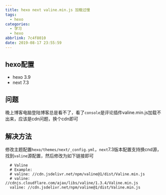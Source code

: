 ```yaml
---
title: hexo next valine.min.js 加载过慢
tags:
  - hexo
categories:
  - 学习
  - hexo
abbrlink: 7c4f8010
date: 2019-08-17 23:55:59
---
```




## hexo配置

- hexo 3.9
- next 7.3

## 问题

晚上博客电脑登陆博客总是看不了，看了`console`是评论插件valine.min.js加载不出来，应该是cdn问题，换个cdn即可

<!-- more-->

## 解决方法

修改主题配置`hexo/themes/next/_config.yml`，`next`7.3版本配置支持换cnd源，找到`valine`源配置，然后修改为如下链接即可

```shell
  # Valine
  # Example:
  # valine: //cdn.jsdelivr.net/npm/valine@1/dist/Valine.min.js
  # valine: //cdnjs.cloudflare.com/ajax/libs/valine/1.3.4/Valine.min.js
  valine: //cdn.jsdelivr.net/npm/valine@1/dist/Valine.min.js
```

